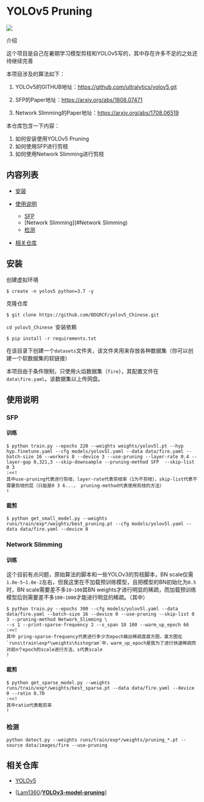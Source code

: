 # YOLOv5 Pruning

 ![](https://img.shields.io/badge/release-1.0.0-red)

介绍

这个项目是自己在暑期学习模型剪枝和YOLOv5写的，其中存在许多不足的之处还待继续完善

本项目涉及的算法如下：

1. YOLOv5的GITHUB地址：https://github.com/ultralytics/yolov5.git

2. SFP的Paper地址：https://arxiv.org/abs/1808.07471

3. Network Slimming的Paper地址：https://arxiv.org/abs/1708.06519

本仓库包含一下内容：

1. 如何安装使用YOLOv5 Pruning
2. 如何使用SFP进行剪枝
3. 如何使用Network Slimming进行剪枝

## 内容列表

- [安装](#安装)
- [使用说明](#使用说明)
  - [SFP](#SFP)
  - [Network Slimming](#Network Slimming)
  - [检测](#检测)

- [相关仓库](#相关仓库)

## 安装

创建虚拟环境

```shell
$ create -n yolov5 python=3.7 -y
```

克隆仓库

```shell
$ git clone https://github.com/DDGRCF/yolov5_Chinese.git
```

`cd yolov5_Chinese `安装依赖

```shell
$ pip install -r requirements.txt
```

在该目录下创建一个`datasets`文件夹，该文件夹用来存放各种数据集（你可以创建一个软数据集的软链接）

本项目由于条件限制，只使用火焰数据集（`fire`），其配置文件在`data\fire.yaml`。该数据集以上传网盘。

## 使用说明

### SFP

#### 训练

```shell
$ python train.py --epochs 220 --weights weights/yolov5l.pt --hyp hyp.finetune.yaml --cfg models/yolov5l.yaml --data data/fire.yaml --batch-size 16 --workers 8 --device 3 --use-pruning --layer-rate 0.4 --layer-gap 0,321,3 --skip-downsample --pruning-method SFP  --skip-list 0 3
:<<! 
其中use-pruning代表进行剪枝，layer-rate代表剪枝率（1为不剪枝），skip-list代表不需要剪枝的层（只能是0 3 6...， pruning-method代表使用剪枝的方法）
!
```

#### 裁剪

```shell
$ python get_small_model.py --weights runs/train/exp*/weights/best_pruning.pt --cfg models/yolov5l.yaml --data data/fire.yaml --device 0
```

### Network Slimming

#### 训练

这个目前有点问题，原始算法的脚本和一些YOLOv3的剪枝脚本，BN scale仅需`1.0e-5~1.0e-2`左右，但我这里在不加载预训练模型，且把模型的BN初始化为`0.5`时，BN scale需要差不多`10~100`其BN weights才进行明显的稀疏，而加载预训练模型后则需要差不多`100~1000`才能进行明显的稀疏。（其中）

```shell
$ python train.py --epochs 300 --cfg models/yolov5l.yaml --data data/fire.yaml --batch-size 16 --device 0 --use-pruning --skip-list 0 3 --pruning-method Network_Slimming \
--s 1 --print-sparse-frequency 2 --s_span 10 100 --warm_up_epoch 66
:<<! 
其中 pring-sparse-frequency代表进行多少次epoch输出稀疏度直方图，直方图在`runs\train\exp*\weights\histogram`中，warm_up_epoch是我为了进行快速稀疏而对前n个epoch的scale进行方法，s代表scale
!
```

#### 裁剪

```shell
$ python get_sparse_model.py --weights runs/train/exp*/weights/best_sparse.pt --data data/fire.yaml --device 0 --ratio 0.70
:<<!
其中ratio代表裁剪率
!
```

### 检测

```shell
python detect.py --weights runs/train/exp*/weights/pruning_*.pt --source data/images/fire --use-pruning
```

## 相关仓库

- [YOLOv5](https://github.com/ultralytics/yolov5.git)

- [[Lam1360](https://github.com/Lam1360)/**[YOLOv3-model-pruning](https://github.com/Lam1360/YOLOv3-model-pruning)**]

